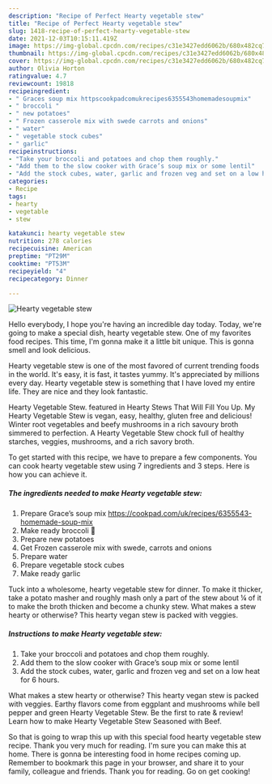```yaml
---
description: "Recipe of Perfect Hearty vegetable stew"
title: "Recipe of Perfect Hearty vegetable stew"
slug: 1418-recipe-of-perfect-hearty-vegetable-stew
date: 2021-12-03T10:15:11.419Z
image: https://img-global.cpcdn.com/recipes/c31e3427edd6062b/680x482cq70/hearty-vegetable-stew-recipe-main-photo.jpg
thumbnail: https://img-global.cpcdn.com/recipes/c31e3427edd6062b/680x482cq70/hearty-vegetable-stew-recipe-main-photo.jpg
cover: https://img-global.cpcdn.com/recipes/c31e3427edd6062b/680x482cq70/hearty-vegetable-stew-recipe-main-photo.jpg
author: Olivia Horton
ratingvalue: 4.7
reviewcount: 19818
recipeingredient:
- " Graces soup mix httpscookpadcomukrecipes6355543homemadesoupmix"
- " broccoli "
- " new potatoes"
- " Frozen casserole mix with swede carrots and onions"
- " water"
- " vegetable stock cubes"
- " garlic"
recipeinstructions:
- "Take your broccoli and potatoes and chop them roughly."
- "Add them to the slow cooker with Grace’s soup mix or some lentil"
- "Add the stock cubes, water, garlic and frozen veg and set on a low heat for 6 hours."
categories:
- Recipe
tags:
- hearty
- vegetable
- stew

katakunci: hearty vegetable stew 
nutrition: 278 calories
recipecuisine: American
preptime: "PT29M"
cooktime: "PT53M"
recipeyield: "4"
recipecategory: Dinner

---
```



![Hearty vegetable stew](https://img-global.cpcdn.com/recipes/c31e3427edd6062b/680x482cq70/hearty-vegetable-stew-recipe-main-photo.jpg)

Hello everybody, I hope you're having an incredible day today. Today, we're going to make a special dish, hearty vegetable stew. One of my favorites food recipes. This time, I'm gonna make it a little bit unique. This is gonna smell and look delicious.

Hearty vegetable stew is one of the most favored of current trending foods in the world. It's easy, it is fast, it tastes yummy. It's appreciated by millions every day. Hearty vegetable stew is something that I have loved my entire life. They are nice and they look fantastic.

Hearty Vegetable Stew. featured in Hearty Stews That Will Fill You Up. My Hearty Vegetable Stew is vegan, easy, healthy, gluten free and delicious! Winter root vegetables and beefy mushrooms in a rich savoury broth simmered to perfection. A Hearty Vegetable Stew chock full of healthy starches, veggies, mushrooms, and a rich savory broth.


To get started with this recipe, we have to prepare a few components. You can cook hearty vegetable stew using 7 ingredients and 3 steps. Here is how you can achieve it.

<!--inarticleads1-->

##### The ingredients needed to make Hearty vegetable stew:

1. Prepare  Grace’s soup mix https://cookpad.com/uk/recipes/6355543-homemade-soup-mix
1. Make ready  broccoli 🥦
1. Prepare  new potatoes
1. Get  Frozen casserole mix with swede, carrots and onions
1. Prepare  water
1. Prepare  vegetable stock cubes
1. Make ready  garlic


Tuck into a wholesome, hearty vegetable stew for dinner. To make it thicker, take a potato masher and roughly mash only a part of the stew about ¼ of it to make the broth thicken and become a chunky stew. What makes a stew hearty or otherwise? This hearty vegan stew is packed with veggies. 

<!--inarticleads2-->

##### Instructions to make Hearty vegetable stew:

1. Take your broccoli and potatoes and chop them roughly.
1. Add them to the slow cooker with Grace’s soup mix or some lentil
1. Add the stock cubes, water, garlic and frozen veg and set on a low heat for 6 hours.


What makes a stew hearty or otherwise? This hearty vegan stew is packed with veggies. Earthy flavors come from eggplant and mushrooms while bell pepper and green Hearty Vegetable Stew. Be the first to rate &amp; review! Learn how to make Hearty Vegetable Stew Seasoned with Beef. 

So that is going to wrap this up with this special food hearty vegetable stew recipe. Thank you very much for reading. I'm sure you can make this at home. There is gonna be interesting food in home recipes coming up. Remember to bookmark this page in your browser, and share it to your family, colleague and friends. Thank you for reading. Go on get cooking!
